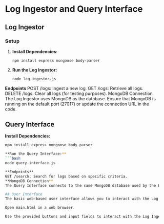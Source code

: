 # Log Ingestor and Query Interface

## Log Ingestor

### Setup

1. **Install Dependencies:**

   ```bash
   npm install express mongoose body-parser
2. **Run the Log Ingestor:**
   ```bash
   node log-ingestor.js

**Endpoints**
POST /logs: Ingest a new log.
GET /logs: Retrieve all logs.
DELETE /logs: Clear all logs (for testing purposes).
MongoDB Connection
The Log Ingestor uses MongoDB as the database. Ensure that MongoDB is running on the default port (27017) or update the connection URL in the code.

## Query Interface

**Install Dependencies:**
   ```bash
   npm install express mongoose body-parser

**Run the Query Interface:**
   ```bash
   node query-interface.js

**Endpoints**
GET /search: Search for logs based on specific criteria.
**MongoDB Connection**
The Query Interface connects to the same MongoDB database used by the Log Ingestor. Make sure MongoDB is running, and the database is populated with logs.

## User Interface
The basic web-based user interface allows you to interact with the Log Ingestor and Query Interface APIs.

Open main.html in a web browser.

Use the provided buttons and input fields to interact with the Log Ingestor and Query Interface.

